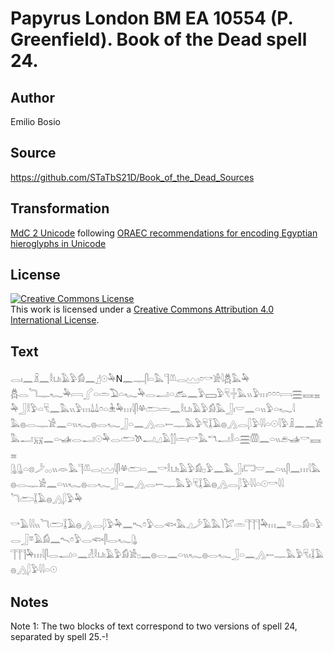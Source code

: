# Papyrus London BM EA 10554 (P. Greenfield). Book of the Dead spell 24.

## Author 

Emilio Bosio

## Source 

https://github.com/STaTbS21D/Book_of_the_Dead_Sources

## Transformation 

[MdC 2 Unicode](https://statbs21d.github.io/mdc2unicode.html) following [ORAEC recommendations for encoding Egyptian hieroglyphs in Unicode](https://github.com/oraec/recommendations-encoding-hieroglyphs)

## License 

<a rel="license" href="http://creativecommons.org/licenses/by/4.0/"><img alt="Creative Commons License" style="border-width:0" src="https://i.creativecommons.org/l/by/4.0/88x31.png" /></a><br />This work is licensed under a <a rel="license" href="http://creativecommons.org/licenses/by/4.0/">Creative Commons Attribution 4.0 International License</a>.

## Text 

<hiero><rubrum>𓂋𓏤𓈖𓏎𓈖𓎛𓂓𓏤𓄿𓅱𓀁𓈖</rubrum>𓊨𓇳𓅆N𓈖𓊃𓋴𓏏𓅓𓊹𓌨𓂋𓈉𓏌𓎡𓀀𓇋𓆣𓅓𓅆<br>
𓆣𓂋𓆓𓊃𓆑𓅆𓇯𓂾𓏏𓏛𓅐𓏏𓆑𓅆𓂋𓂝𓏏𓃹𓈖𓅱𓈙𓅱𓄛𓏶𓅓𓏭𓅱𓏥𓏌𓏌𓏌𓇯𓈗𓈘𓈇𓅆𓃀𓎛𓅱𓏏𓄛𓈖𓅓𓏭𓅱𓏥𓍑𓍑𓏌𓏏𓇔𓅆𓏥𓇋𓋴𓋬𓂧𓏛𓈖𓎛𓂓𓏤𓄿𓅱𓀁𓅓𓃀𓏤𓎟𓈖𓏏𓏭𓅱𓏏𓆑𓇋<br>
𓅓𓐍𓂋𓊃𓀀𓈖𓏏𓏭𓆑𓐍𓂋𓆑𓃀𓏏𓈖𓂻𓂋𓍿𓊃𓅓𓅱𓄛𓆼𓄿𓐍𓂻𓂋𓆄𓅱𓇋𓇋𓏏𓇳𓇋𓅱𓏎𓈖𓈖𓀀𓅓𓂝𓄚𓈖𓏏𓊛𓂋𓂝𓇳𓅆𓂋𓂧𓌗𓂝𓈎𓄿𓂭𓂭𓏛𓏤𓎡𓅓𓎔𓂝𓎛𓏏𓈗𓏃𓈖𓏏𓏭𓂉𓊛𓎡𓈘𓈇<br>
𓊮𓊮𓏏𓊖𓌳𓂂𓂂𓏭𓁺𓅓𓊹𓌨𓂋𓈉𓇋𓋴𓋬𓂧𓏏𓈖𓎡𓎛𓂓𓏤𓄿𓅱𓀁𓊪𓅱𓈖𓅓𓃀𓏤𓉐𓎟𓈖𓏏𓏭𓋴𓈖𓏥𓇋𓅓𓐍𓂋𓊃𓀀𓈖𓏏𓏭𓆑𓐍𓂋𓆑𓃀𓏏𓈖𓂻𓂋𓍿𓊃𓅓𓅱𓄛𓆼𓄿𓐍𓂻𓂋𓆄𓅱𓇋𓇋𓏏𓇳<rubrum>𓎡𓇋𓇋</rubrum><br>
<rubrum>𓆓𓂧</rubrum>𓆼𓄿𓐍𓂻𓆄𓅱𓅆<br>
<br>
<rubrum>𓎡𓄿𓇋𓇋𓏭𓆓𓂧</rubrum>𓆼𓄿𓐍𓂻𓂋𓆄𓅱𓅆𓈖𓍇𓏌𓅱𓂋𓆟𓅓𓈎𓌳𓄿𓅓𓌙𓅯𓏛𓊹𓊹𓊹𓅆𓏥𓈖𓎼𓂋𓀁𓏏𓅱𓂋𓃀𓎼𓄿𓀁𓈖𓍇𓏌𓅱𓂋𓆟𓋴𓂋𓆑𓊮<br>
𓊹𓊹𓊹𓅆𓏥𓇋𓋴𓂋𓂝𓏏𓈖𓁐𓎛𓂓𓏤𓄿𓅱𓀁𓀀𓊪𓈖𓐍𓂋𓈖𓏏𓏭𓆑𓐍𓂋𓆑𓃀𓏏𓈖𓂻𓍿𓊃𓅓𓅱𓄛𓏤𓆼𓄿𓐍𓂻𓆄𓅱𓇋𓇋𓏏𓇳<br></hiero>

## Notes 

Note  1: The two blocks of text correspond to two versions of spell 24, separated by spell 25.-!